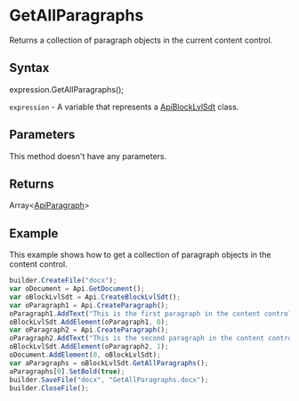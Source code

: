 # GetAllParagraphs

Returns a collection of paragraph objects in the current content control.

## Syntax

expression.GetAllParagraphs();

`expression` - A variable that represents a [ApiBlockLvlSdt](../ApiBlockLvlSdt.md) class.

## Parameters

This method doesn't have any parameters.

## Returns

Array<[ApiParagraph](../../ApiParagraph/ApiParagraph.md)>

## Example

This example shows how to get a collection of paragraph objects in the content control.

```javascript
builder.CreateFile("docx");
var oDocument = Api.GetDocument();
var oBlockLvlSdt = Api.CreateBlockLvlSdt();
var oParagraph1 = Api.CreateParagraph();
oParagraph1.AddText("This is the first paragraph in the content control.");
oBlockLvlSdt.AddElement(oParagraph1, 0);
var oParagraph2 = Api.CreateParagraph();
oParagraph2.AddText("This is the second paragraph in the content control.");
oBlockLvlSdt.AddElement(oParagraph2, 1);
oDocument.AddElement(0, oBlockLvlSdt);
var aParagraphs = oBlockLvlSdt.GetAllParagraphs();
aParagraphs[0].SetBold(true);
builder.SaveFile("docx", "GetAllParagraphs.docx");
builder.CloseFile();
```